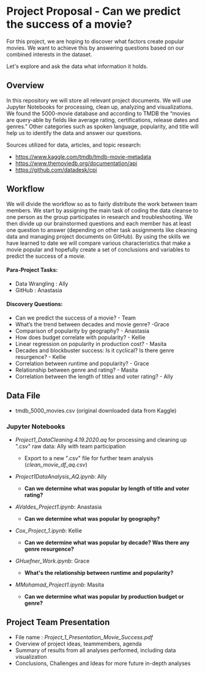 # Project Proposal - Can we predict the success of a movie?

For this project, we are hoping to discover what factors create popular movies. We want to achieve this by answering questions based on our combined interests in the dataset.

Let's explore and ask the data what information it holds.

## Overview

In this repository we will store all relevant project documents. We will use Jupyter Notebooks for processing, clean up, analyzing and visualizations. We found the 5000-movie database and according to TMDB the “movies are query-able by fields like average rating, certifications, release dates and genres.” Other categories such as spoken language, popularity, and title will help us to identify the data and answer our questions.

Sources utilized for data, articles, and topic research:

* https://www.kaggle.com/tmdb/tmdb-movie-metadata
* https://www.themoviedb.org/documentation/api
* https://github.com/datadesk/cpi

## Workflow

We will divide the workflow so as to fairly distribute the work between team members. We start by assigning the main task of coding the data cleanse to one person as the group participates in research and troubleshooting. We then divide up our brainstormed questions and each member has at least one question to answer (depending on other task assignments like cleaning data and managing project documents on GitHub). By using the skills we have learned to date we will compare various characteristics that make a movie popular and hopefully create a set of conclusions and variables to predict the success of a movie.

#### Para-Project Tasks:

* Data Wrangling : Ally
* GitHub : Anastasia

#### Discovery Questions:

* Can we predict the success of a movie? - Team
* What’s the trend between decades and movie genre? -Grace
* Comparison of popularity by geography? - Anastasia
* How does budget correlate with popularity? - Kellie
* Linear regression on popularity in production cost? - Masita
* Decades and blockbuster success: Is it cyclical? Is there genre resurgence? - Kellie
* Correlation between runtime and popularity? - Grace
* Relationship between genre and rating? - Masita
* Correlation between the length of titles and voter rating? - Ally

## Data File

* tmdb_5000_movies.csv (original downloaded data from Kaggle)

### Jupyter Notebooks

* *Project1_DataCleaning.4.19.2020.aq* for processing and cleaning up ".csv" raw data: Ally with team participation
  * Export to a new ".csv" file for further team analysis (*clean_movie_df_aq.csv*)

* *Project1DataAnalysis_AQ.ipynb*: Ally
  * **Can we determine what was popular by length of title and voter rating?**

* *AValdes_Project1.ipynb*: Anastasia
  * **Can we determine what was popular by geography?**

* *Cox_Project_1.ipynb*: Kellie
  * **Can we determine what was popular by decade? Was there any genre resurgence?**

* *GHuefner_Work.ipynb*: Grace
  * **What's the relationship between runtime and popularity?**

* *MMohamad_Project1.ipynb*: Masita
  * **Can we determine what was popular by production budget or genre?**

## Project Team Presentation

* File name : *Project_1_Presentation_Movie_Success.pdf*
* Overview of project ideas, teammembers, agenda
* Summary of results from all analyses performed, including data visualization
* Conclusions, Challenges and Ideas for more future in-depth analyses
